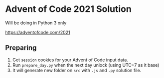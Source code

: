 # Advent of Code 2021 Solution
Will be doing in Python 3 only

https://adventofcode.com/2021

## Preparing
1. Get `session` cookies for your Advent of Code input data.
2. Run `prepare_day.py` when the next day unlock (using UTC+7 as it base)
3. It will generate new folder on `src` with `.js` and `.py` solution file.
